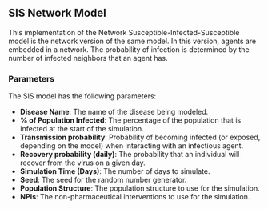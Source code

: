 ## SIS Network Model

This implementation of the Network Susceptible-Infected-Susceptible model is the network version of the same model. In this version, agents are embedded in a network. The probability of infection is determined by the number of infected neighbors that an agent has.

### Parameters

The SIS model has the following parameters:

- **Disease Name**: The name of the disease being modeled.
- **% of Population Infected**: The percentage of the population that is infected at the start of the simulation.
- **Transmission probability**: Probability of becoming infected (or exposed, depending on the model) when interacting with an infectious agent.
- **Recovery probability (daily)**: The probability that an individual will recover from the virus on a given day.
- **Simulation Time (Days)**: The number of days to simulate.
- **Seed**: The seed for the random number generator.
- **Population Structure**: The population structure to use for the simulation.
- **NPIs**: The non-pharmaceutical interventions to use for the simulation.
